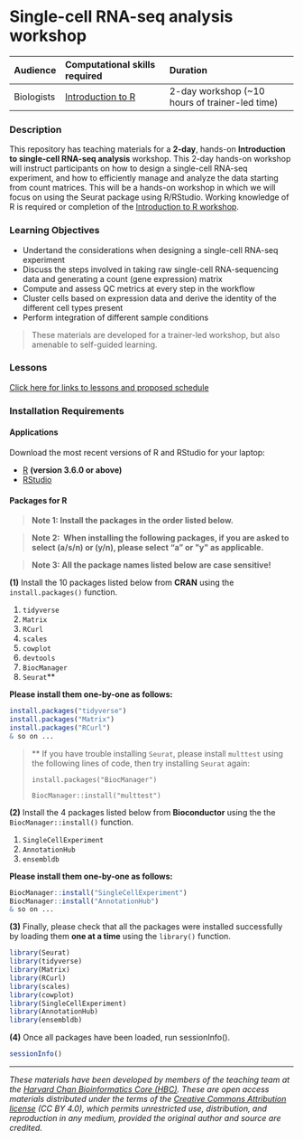 # Single-cell RNA-seq analysis workshop 

| Audience | Computational skills required| Duration |
:----------|:----------|:----------|
| Biologists | [Introduction to R](https://hbctraining.github.io/Intro-to-R/) | 2-day workshop (~10 hours of trainer-led time)|

### Description

This repository has teaching materials for a **2-day**, hands-on **Introduction to single-cell RNA-seq analysis** workshop. This 2-day hands-on workshop will instruct participants on how to design a single-cell RNA-seq experiment, and how to efficiently manage and analyze the data starting from count matrices. This will be a hands-on workshop in which we will focus on using the Seurat package using R/RStudio. Working knowledge of R is required or completion of the [Introduction to R workshop](https://hbctraining.github.io/Intro-to-R/). 


### Learning Objectives

- Undertand the considerations when designing a single-cell RNA-seq experiment
- Discuss the steps involved in taking raw single-cell RNA-sequencing data and generating a count (gene expression) matrix
- Compute and assess QC metrics at every step in the workflow
- Cluster cells based on expression data and derive the identity of the different cell types present
- Perform integration of different sample conditions

> These materials are developed for a trainer-led workshop, but also amenable to self-guided learning.

### Lessons

[Click here for links to lessons and proposed schedule](schedule)


### Installation Requirements

#### Applications
Download the most recent versions of R and RStudio for your laptop:

 - [R](http://lib.stat.cmu.edu/R/CRAN/) **(version 3.6.0 or above)**
 - [RStudio](https://www.rstudio.com/products/rstudio/download/#download)

#### Packages for R

> **Note 1: Install the packages in the order listed below.**

> **Note 2:  When installing the following packages, if you are asked to select (a/s/n) or (y/n), please select “a” or "y" as applicable.**
 
> **Note 3: All the package names listed below are case sensitive!**

**(1)** Install the 10 packages listed below from **CRAN** using the `install.packages()` function. 

1. `tidyverse`
1. `Matrix`
1. `RCurl`
1. `scales`
1. `cowplot`
1. `devtools`
1. `BiocManager`
1. `Seurat`**

**Please install them one-by-one as follows:**

```r
install.packages("tidyverse")
install.packages("Matrix")
install.packages("RCurl")
& so on ...
```

> ** If you have trouble installing `Seurat`, please install `multtest` using the following lines of code, then try installing `Seurat` again:
>
> `install.packages("BiocManager")`
>
> `BiocManager::install("multtest")`

**(2)** Install the 4 packages listed below from **Bioconductor** using the the `BiocManager::install()` function.

1. `SingleCellExperiment`
1. `AnnotationHub`
1. `ensembldb`

**Please install them one-by-one as follows:**

```r
BiocManager::install("SingleCellExperiment")
BiocManager::install("AnnotationHub")
& so on ...
```

**(3)** Finally, please check that all the packages were installed successfully by loading them **one at a time** using the `library()` function.  

```r
library(Seurat)
library(tidyverse)
library(Matrix)
library(RCurl)
library(scales)
library(cowplot)
library(SingleCellExperiment)
library(AnnotationHub)
library(ensembldb)
```

**(4)** Once all packages have been loaded, run sessionInfo().  

```r
sessionInfo()
```

****

*These materials have been developed by members of the teaching team at the [Harvard Chan Bioinformatics Core (HBC)](http://bioinformatics.sph.harvard.edu/). These are open access materials distributed under the terms of the [Creative Commons Attribution license](https://creativecommons.org/licenses/by/4.0/) (CC BY 4.0), which permits unrestricted use, distribution, and reproduction in any medium, provided the original author and source are credited.*
